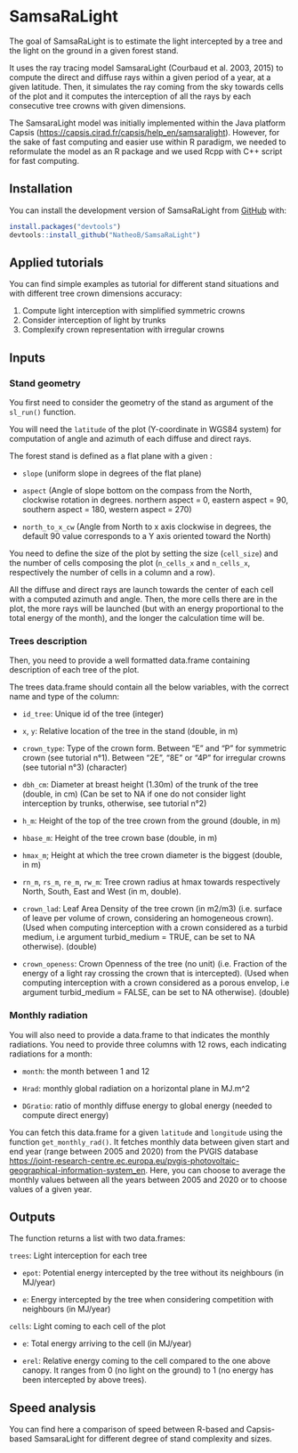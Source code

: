 
# SamsaRaLight

The goal of SamsaRaLight is to estimate the light intercepted by a tree
and the light on the ground in a given forest stand.

It uses the ray tracing model SamsaraLight (Courbaud et al. 2003, 2015)
to compute the direct and diffuse rays within a given period of a year,
at a given latitude. Then, it simulates the ray coming from the sky
towards cells of the plot and it computes the interception of all the
rays by each consecutive tree crowns with given dimensions.

The SamsaraLight model was initially implemented within the Java
platform Capsis (<https://capsis.cirad.fr/capsis/help_en/samsaralight>).
However, for the sake of fast computing and easier use within R
paradigm, we needed to reformulate the model as an R package and we used
Rcpp with C++ script for fast computing.

## Installation

You can install the development version of SamsaRaLight from
[GitHub](https://github.com/) with:

``` r
install.packages("devtools")
devtools::install_github("NatheoB/SamsaRaLight")
```

## Applied tutorials

You can find simple examples as tutorial for different stand situations
and with different tree crown dimensions accuracy:

1.  Compute light interception with simplified symmetric crowns
2.  Consider interception of light by trunks
3.  Complexify crown representation with irregular crowns

## Inputs

### Stand geometry

You first need to consider the geometry of the stand as argument of the
`sl_run()` function.

You will need the `latitude` of the plot (Y-coordinate in WGS84 system)
for computation of angle and azimuth of each diffuse and direct rays.

The forest stand is defined as a flat plane with a given :

- `slope` (uniform slope in degrees of the flat plane)

- `aspect` (Angle of slope bottom on the compass from the North,
  clockwise rotation in degrees. northern aspect = 0, eastern aspect =
  90, southern aspect = 180, western aspect = 270)

- `north_to_x_cw` (Angle from North to x axis clockwise in degrees, the
  default 90 value corresponds to a Y axis oriented toward the North)

You need to define the size of the plot by setting the size
(`cell_size`) and the number of cells composing the plot (`n_cells_x`
and `n_cells_x`, respectively the number of cells in a column and a
row).

All the diffuse and direct rays are launch towards the center of each
cell with a computed azimuth and angle. Then, the more cells there are
in the plot, the more rays will be launched (but with an energy
proportional to the total energy of the month), and the longer the
calculation time will be.

### Trees description

Then, you need to provide a well formatted data.frame containing
description of each tree of the plot.

The trees data.frame should contain all the below variables, with the
correct name and type of the column:

- `id_tree`: Unique id of the tree (integer)

- `x`, `y`: Relative location of the tree in the stand (double, in m)

- `crown_type`: Type of the crown form. Between “E” and “P” for
  symmetric crown (see tutorial n°1). Between “2E”, “8E” or “4P” for
  irregular crowns (see tutorial n°3) (character)

- `dbh_cm`: Diameter at breast height (1.30m) of the trunk of the tree
  (double, in cm) (Can be set to NA if one do not consider light
  interception by trunks, otherwise, see tutorial n°2)

- `h_m`: Height of the top of the tree crown from the ground (double, in
  m)

- `hbase_m`: Height of the tree crown base (double, in m)

- `hmax_m`; Height at which the tree crown diameter is the biggest
  (double, in m)

- `rn_m`, `rs_m`, `re_m`, `rw_m`: Tree crown radius at hmax towards
  respectively North, South, East and West (in m, double).

- `crown_lad`: Leaf Area Density of the tree crown (in m2/m3) (i.e.
  surface of leave per volume of crown, considering an homogeneous
  crown). (Used when computing interception with a crown considered as a
  turbid medium, i.e argument turbid_medium = TRUE, can be set to NA
  otherwise). (double)

- `crown_openess`: Crown Openness of the tree (no unit) (i.e. Fraction
  of the energy of a light ray crossing the crown that is intercepted).
  (Used when computing interception with a crown considered as a porous
  envelop, i.e argument turbid_medium = FALSE, can be set to NA
  otherwise). (double)

### Monthly radiation

You will also need to provide a data.frame to that indicates the monthly
radiations. You need to provide three columns with 12 rows, each
indicating radiations for a month:

- `month`: the month between 1 and 12

- `Hrad`: monthly global radiation on a horizontal plane in MJ.m^2

- `DGratio`: ratio of monthly diffuse energy to global energy (needed to
  compute direct energy)

You can fetch this data.frame for a given `latitude` and `longitude`
using the function `get_monthly_rad()`. It fetches monthly data between
given start and end year (range between 2005 and 2020) from the PVGIS
database
<https://joint-research-centre.ec.europa.eu/pvgis-photovoltaic-geographical-information-system_en>.
Here, you can choose to average the monthly values between all the years
between 2005 and 2020 or to choose values of a given year.

## Outputs

The function returns a list with two data.frames:

`trees`: Light interception for each tree

- `epot`: Potential energy intercepted by the tree without its
  neighbours (in MJ/year)

- `e`: Energy intercepted by the tree when considering competition with
  neighbours (in MJ/year)

`cells`: Light coming to each cell of the plot

- `e`: Total energy arriving to the cell (in MJ/year)

- `erel`: Relative energy coming to the cell compared to the one above
  canopy. It ranges from 0 (no light on the ground) to 1 (no energy has
  been intercepted by above trees).

## Speed analysis

You can find here a comparison of speed between R-based and Capsis-based
SamsaraLight for different degree of stand complexity and sizes.
